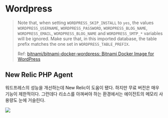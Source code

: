 # Wordpress

> Note that, when setting `WORDPRESS_SKIP_INSTALL` to `yes`, the values `WORDPRESS_USERNAME`, `WORDPRESS_PASSWORD`, `WORDPRESS_BLOG_NAME`, `WORDPRESS_EMAIL`, `WORDPRESS_BLOG_NAME` and `WORDPRESS_SMTP_*` variables will be ignored. Make sure that, in this imported database, the table prefix matches the one set in `WORDPRESS_TABLE_PREFIX`.
>
> Ref: [bitnami/bitnami-docker-wordpress: Bitnami Docker Image for WordPress](https://github.com/bitnami/bitnami-docker-wordpress)

## New Relic PHP Agent

워드프레스의 성능을 개선하는데 New Relic이 도움이 됐다. 하지만 무료 버전은 매우 기능이 제한적이다. 그런데다 리소스를 아껴써야 하는 환경에서는 에이전트의 메모리 사용량도 눈에 거슬린다.

![](docs/images/newrelic.png)

